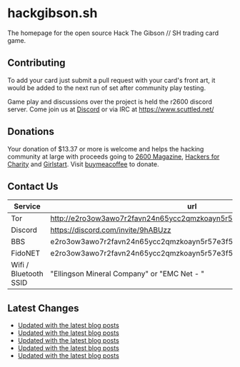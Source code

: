 # hackgibson.sh
The homepage for the open source Hack The Gibson // SH trading card game.


## Contributing

To add your card just submit a pull request with your card's front art, it would be added to the next run of set after community play testing.

Game play and discussions over the project is held the r2600 discord server. Come join us at [Discord](https://discord.com/invite/9hABUzz) or via IRC at https://www.scuttled.net/


## Donations

Your donation of $13.37 or more is welcome and helps the hacking community at large with proceeds going to [2600 Magazine](https://2600.com/), [Hackers for Charity](https://hackersforcharity.org) and [Girlstart](https://girlstart.org).  Visit [buymeacoffee](https://www.buymeacoffee.com/hackgibson.sh) to donate.


## Contact Us

Service | url
-|-
Tor | http://e2ro3ow3awo7r2favn24n65ycc2qmzkoayn5r57e3f56nvjwdcgg32ad.onion
Discord | https://discord.com/invite/9hABUzz
BBS | e2ro3ow3awo7r2favn24n65ycc2qmzkoayn5r57e3f56nvjwdcgg32ad.onion:23
FidoNET | e2ro3ow3awo7r2favn24n65ycc2qmzkoayn5r57e3f56nvjwdcgg32ad.onion:24554
Wifi / Bluetooth SSID | "Ellingson Mineral Company" or "EMC Net - <fidonet address>"

## Latest Changes
<!-- BLOG-POST-LIST:START -->
- [Updated with the latest blog posts](https://github.com/DFW2600/hackgibson.sh/commit/091908325f86aeba19325901f4a5ddec7b08b6b1)
- [Updated with the latest blog posts](https://github.com/DFW2600/hackgibson.sh/commit/5c66e4a22627d79efb2d4aef74799da07dd516e7)
- [Updated with the latest blog posts](https://github.com/DFW2600/hackgibson.sh/commit/d1a94137a89291c18c24fbc4a914ed2310db8a00)
- [Updated with the latest blog posts](https://github.com/DFW2600/hackgibson.sh/commit/cb2866b28064bae161a89a2b75c8b83a871c67ce)
- [Updated with the latest blog posts](https://github.com/DFW2600/hackgibson.sh/commit/7c5068ecfd05e966007846d96979635417ec35f1)
<!-- BLOG-POST-LIST:END -->
